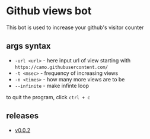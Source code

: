 # Github views bot

This bot is used to increase your github's visitor counter

## args syntax

* `-url <url>` - here input url of view starting with `https://camo.githubusercontent.com/`
* `-t <msec>` - frequency of increasing views
* `-n <times>` - how many more views are to be
* `--infinite` - make infinte loop

to quit the program, click `ctrl + c`

## releases

* [v0.0.2](https://github.com/Agil-Dev/github-views-bot/releases/download/v0.0.2-pre-alpha/gh-views-bot.py)

